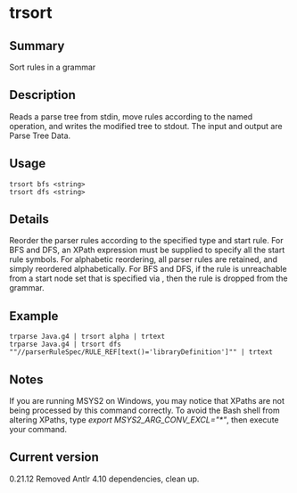 # trsort

## Summary

Sort rules in a grammar

## Description

Reads a parse tree from stdin, move rules according to the named
operation, and writes the modified tree
to stdout. The input and output are Parse Tree Data.

## Usage

    trsort bfs <string>
    trsort dfs <string>

## Details

Reorder the parser rules according to the specified type and start rule.
For BFS and DFS, an XPath expression must be supplied to specify all the start
rule symbols. For alphabetic reordering, all parser rules are retained, and
simply reordered alphabetically. For BFS and DFS, if the rule is unreachable
from a start node set that is specified via <string>, then the rule is dropped
from the grammar.

## Example

    trparse Java.g4 | trsort alpha | trtext
    trparse Java.g4 | trsort dfs ""//parserRuleSpec/RULE_REF[text()='libraryDefinition']"" | trtext

## Notes

If you are running MSYS2 on Windows, you may notice that XPaths are not being
processed by this command correctly. To avoid the Bash shell from altering
XPaths, type _export MSYS2_ARG_CONV_EXCL="*"_, then execute your command.

## Current version

0.21.12 Removed Antlr 4.10 dependencies, clean up.
